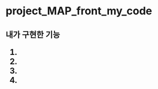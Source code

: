 # project_MAP_front_my_code

<h2>내가 구현한 기능</2>
<ol>
  <li></li>
  <li></li>
  <li></li>
  <li></li>
</ol>
